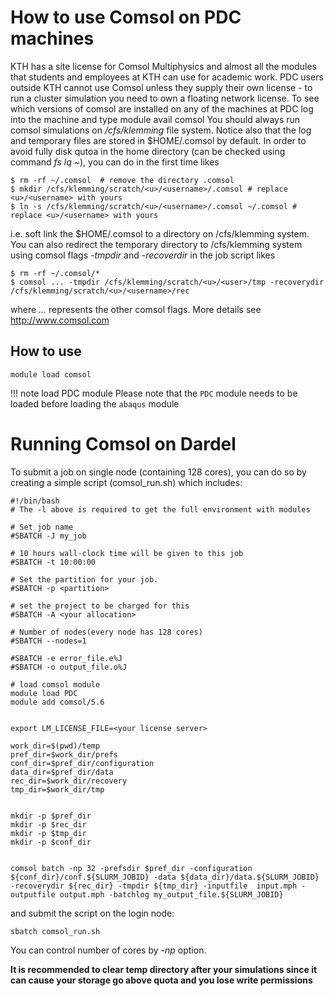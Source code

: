
# How to use Comsol on PDC machines
KTH has a site license for Comsol Multiphysics and almost all the modules that students and employees at KTH can use for academic work. PDC users outside KTH cannot use Comsol unless they supply their own license - to run a cluster simulation you need to own a floating network license.
To see which versions of comsol are installed on any of the machines at PDC log into the machine and type
module avail comsol
You should always run comsol simulations on */cfs/klemming* file system.
Notice also that the log and temporary files are stored in $HOME/.comsol by default. In order to avoid fully disk qutoa in the home directory  (can be checked using command *fs lq ~*),  you can do in the first time likes 
```
$ rm -rf ~/.comsol  # remove the directory .comsol
$ mkdir /cfs/klemming/scratch/<u>/<username>/.comsol # replace <u>/<username> with yours
$ ln -s /cfs/klemming/scratch/<u>/<username>/.comsol ~/.comsol # replace <u>/<username> with yours
```
i.e. soft link the $HOME/.comsol to a directory on /cfs/klemming system.
You can also redirect the temporary directory to /cfs/klemming system using comsol flags *-tmpdir* and *-recoverdir* in the job script likes 
```
$ rm -rf ~/.comsol/*
$ comsol ... -tmpdir /cfs/klemming/scratch/<u>/<user>/tmp -recoverydir /cfs/klemming/scratch/<u>/<username>/rec
```
where *...* represents the other comsol flags.
More details see
http://www.comsol.com


## How to use

```
module load comsol
```

!!! note load PDC module
    Please note that the `PDC` module needs to be loaded before loading the `abaqus` module

# Running Comsol on Dardel
To submit a job on single node (containing 128 cores), you can do so by creating a simple script (comsol_run.sh) which includes:
```
#!/bin/bash
# The -l above is required to get the full environment with modules 

# Set job name
#SBATCH -J my_job

# 10 hours wall-clock time will be given to this job
#SBATCH -t 10:00:00

# Set the partition for your job. 
#SBATCH -p <partition>

# set the project to be charged for this
#SBATCH -A <your allocation>

# Number of nodes(every node has 128 cores)
#SBATCH --nodes=1

#SBATCH -e error_file.e%J
#SBATCH -o output_file.o%J

# load comsol module
module load PDC
module add comsol/5.6


export LM_LICENSE_FILE=<your license server>

work_dir=$(pwd)/temp
pref_dir=$work_dir/prefs
conf_dir=$pref_dir/configuration
data_dir=$pref_dir/data
rec_dir=$work_dir/recovery
tmp_dir=$work_dir/tmp


mkdir -p $pref_dir
mkdir -p $rec_dir
mkdir -p $tmp_dir
mkdir -p $conf_dir


comsol batch -np 32 -prefsdir $pref_dir -configuration ${conf_dir}/conf.${SLURM_JOBID} -data ${data_dir}/data.${SLURM_JOBID} -recoverydir ${rec_dir} -tmpdir ${tmp_dir} -inputfile  input.mph -outputfile output.mph -batchlog my_output_file.${SLURM_JOBID}

```

and submit the script on the login node:
```
sbatch comsol_run.sh
```
You can control number of cores by *-np* option.

**It is recommended to clear temp directory after your simulations since it can cause your storage go above quota and you lose write permissions**

